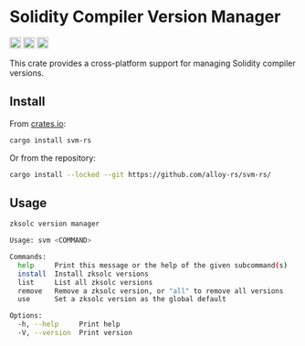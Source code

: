# Solidity Compiler Version Manager

[<img alt="crates.io" src="https://img.shields.io/crates/v/svm-rs.svg?style=for-the-badge&color=fc8d62&logo=rust" height="20">](https://crates.io/crates/svm-rs)
[<img alt="docs.rs" src="https://img.shields.io/docsrs/svm-rs/latest?color=66c2a5&label=docs-rs&style=for-the-badge" height="20">](https://docs.rs/svm-rs/latest/svm_lib/)
[<img alt="build status" src="https://img.shields.io/github/actions/workflow/status/roynalnaruto/svm-rs/ci.yml?branch=master&style=for-the-badge" height="20">](https://github.com/roynalnaruto/svm-rs/actions?query=branch%3Amaster)

This crate provides a cross-platform support for managing Solidity compiler versions.

## Install

From [crates.io](https://crates.io):

```sh
cargo install svm-rs
```

Or from the repository:

```sh
cargo install --locked --git https://github.com/alloy-rs/svm-rs/
```

## Usage

```sh
zksolc version manager

Usage: svm <COMMAND>

Commands:
  help     Print this message or the help of the given subcommand(s)
  install  Install zksolc versions
  list     List all zksolc versions
  remove   Remove a zksolc version, or "all" to remove all versions
  use      Set a zksolc version as the global default

Options:
  -h, --help     Print help
  -V, --version  Print version
```
